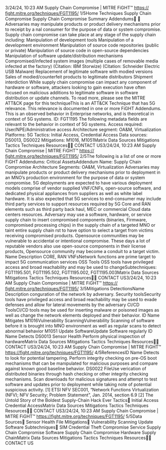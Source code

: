 3/24/24, 10:23 AM Supply Chain Compromise | MITRE FiGHT™
https://ﬁght.mitre.org/techniques/FGT1195/ 1/5Home Techniques Supply Chain Compromise
Supply Chain Compromise
Summary
Addendums󰅂 󰅂
Adversaries may manipulate products or product delivery
mechanisms prior to receipt by a  nal consumer for the
purpose of data or system compromise.
Supply chain compromise can take place at any stage of the
supply chain including:
Manipulation of development tools
Manipulation of a development environment
Manipulation of source code repositories (public or
private)
Manipulation of source code in open-source dependencies
Manipulation of software update/distribution mechanisms
Compromised/infected system images (multiple cases of
removable media infected at the factory) (Citation: IBM
Storwize) (Citation: Schneider Electric USB Malware)
Replacement of legitimate software with modi ed versions
Sales of modi ed/counterfeit products to legitimate
distributors
Shipment interdiction
While supply chain compromise can impact any component
of hardware or software, attackers looking to gain execution
have often focused on malicious additions to legitimate
software in software distribution or update channels. To read
more, please see the MITRE ATT&CK page for this techniqueThis is an ATT&CK
Technique that has 5G
relevance. This relevance is
documented in one or more
FiGHT Addendums.
This is an observed behavior
in Enterprise networks, and is
theoretical in context of 5G
systems.
ID: FGT1195
The following metadata
fields are relevant to the
behavior in context of 5G
systems.
Access required:
User/NPE/Administrative
access
Architecture segment:
OA&M, Virtualization
Platforms: 5G
Tactics: Initial Access,
Credential Access
Data sources: DS0013,
DS0022
Mitigations: M1016, M1051Matrix Data Sources Mitigations Tactics Techniques Resources󰍝󰇙
CONTACT US3/24/24, 10:23 AM Supply Chain Compromise | MITRE FiGHT™
https://ﬁght.mitre.org/techniques/FGT1195/ 2/5The following is a list of one or more FiGHT Addendums:
Critical AssetsAddendum Name: Supply Chain Compromise
Architecture Segments: OA&M, Virtualization
Adversaries may manipulate products or product delivery
mechanisms prior to deployment in an MNO’s production
environment for the purpose of data or system compromise.
5G deployments are expected to have various deployment
models comprise of vendor supplied VNF/CNFs, open-source
software, and dedicated physical appliances from suppliers
as well as white label hardware. It is also expected that 5G
services to end-consumer may include third party services to
support resources required by 5G Core and RAN elements
such as third party back haul, MEC or commercial Cloud data
centers resources. Adversary may use a software, hardware, or
service supply chain to insert compromised components
(binaries, Firmware, compromised processing chips) in the
supply chain of a targeted MNO or taint entire supply chain
 rst to have option to select a target from victims receiving
compromised products. Opensource communities may be
vulnerable to accidental or intentional compromise. These
days a lot of reputable vendors also use open-source
components in their license products, Opensource community
may become a conduit to a target victim.
Name Description
CORE, RAN VNFsNetwork functions are
prime target to impact
5G communication
services
OSS Tools OSS tools have
privileged access and
broad reachability and
may be used to changeSubtechniques:
FGT1195.501,
FGT1195.502,
FGT1195.002, FGT1195.003Matrix Data Sources Mitigations Tactics Techniques Resources󰍝󰇙
CONTACT US3/24/24, 10:23 AM Supply Chain Compromise | MITRE FiGHT™
https://ﬁght.mitre.org/techniques/FGT1195/ 3/5Mitigations
DetectionsName Description
con guration of the
network by adversary.
Security toolsSecurity tools have
privileged access and
broad reachability may
be used to evade
defenses and allow for
lateral movements by
the adversary
CI/CD ToolsCI/CD tools may be
used for inserting
malware or poisoned
images as well as
change the network
elements deployed and
their behavior.
ID Name Mitigates
M1016Vulnerability
ScanningVulnerability Scanning
of software before it is
brought into MNO
environment as well as
regular scans to detect
abnormal behavior
M1051 Update SoftwareUpdate Software
regularly
ID Name Detects
DS0013 Sensor Health Perform physical
inspection of hardwareMatrix Data Sources Mitigations Tactics Techniques Resources󰍝󰇙
CONTACT US3/24/24, 10:23 AM Supply Chain Compromise | MITRE FiGHT™
https://ﬁght.mitre.org/techniques/FGT1195/ 4/5ReferencesID Name Detects
to look for potential
tampering. Perform
integrity checking on
pre-OS boot
mechanisms that can
be manipulated for
malicious purposes and
compare against known
good baseline behavior.
DS0022 FileUse veri cation of
distributed binaries
through hash checking
or other integrity
checking mechanisms.
Scan downloads for
malicious signatures
and attempt to test
software and updates
prior to deployment
while taking note of
potential suspicious
activity.
[1] ETSI NFV SEC001, “Network Functions Virtualization
(NFV); NFV Security; Problem Statement”, Jan. 2014, section
6.9
[2] The Untold Story of the Boldest Supply-Chain Hack Ever
Tactics󰅀
Initial Access
Credential AccessMatrix Data Sources Mitigations Tactics Techniques Resources󰍝󰇙
CONTACT US3/24/24, 10:23 AM Supply Chain Compromise | MITRE FiGHT™
https://ﬁght.mitre.org/techniques/FGT1195/ 5/5Data Sources󰅀
Sensor Health
File
Mitigations󰅀
Vulnerability Scanning
Update Software
Subtechniques󰅀
SIM Credential Theft
Compromise Service Supply Chain
Compromise Software Supply Chain
Compromise Hardware Supply ChainMatrix Data Sources Mitigations Tactics Techniques Resources󰍝󰇙
CONTACT US